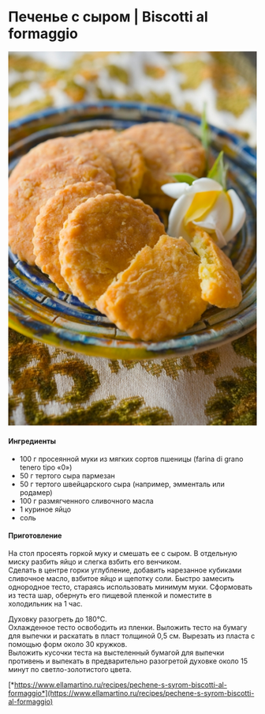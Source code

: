 # Печенье с сыром \| Biscotti al formaggio

![Печенье с сыром](../../pics/pechene_s_syrom_rezultat.jpg)

#### Ингредиенты

* 100 г просеянной муки из мягких сортов пшеницы (farina di grano tenero tipo «0»)
* 50 г тертого сыра пармезан
* 50 г тертого швейцарского сыра (например, эмменталь или родамер)
* 100 г размягченного сливочного масла
* 1 куриное яйцо
* соль

#### Приготовление

На стол просеять горкой  муку и смешать ее с сыром. В отдельную миску разбить яйцо и слегка взбить его венчиком.  
Сделать в центре горки углубление, добавить нарезанное кубиками сливочное масло, взбитое яйцо и щепотку соли. Быстро замесить  однородное тесто, стараясь использовать минимум муки.
Сформовать из теста шар, обернуть его пищевой пленкой и поместите в холодильник на 1 час.  

Духовку разогреть до 180°С.  
Охлажденное тесто освободить из пленки. Выложить  тесто на бумагу для выпечки и раскатать в пласт толщиной 0,5 см. Вырезать из пласта с помощью форм около 30 кружков.  
Выложить кусочки теста на выстеленный бумагой для выпечки противень и выпекать в предварительно разогретой духовке около 15 минут по светло-золотистого цвета.

[*https://www.ellamartino.ru/recipes/pechene-s-syrom-biscotti-al-formaggio*](https://www.ellamartino.ru/recipes/pechene-s-syrom-biscotti-al-formaggio)
